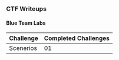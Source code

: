 ### CTF Writeups

<h4>Blue Team Labs</h4>
<table>
    <thead>
        <tr>
            <th>Challenge</th>
            <th>Completed Challenges</th>
        </tr>
    </thead>
    <tbody>
        <td>Scenerios</td>
        <td>01</td>
    </tbody>
</table>


